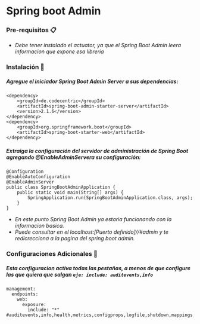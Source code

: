 # Spring boot Admin

### Pre-requisitos 📋
* _Debe tener instalado el actuator, ya que el Spring Boot Admin leera informacion que expone esa libreria_

### Instalación 🔧

##### Agregue el iniciador Spring Boot Admin Server a sus dependencias:
```
<dependency>
    <groupId>de.codecentric</groupId>
    <artifactId>spring-boot-admin-starter-server</artifactId>
    <version>2.1.6</version>
</dependency>
<dependency>
    <groupId>org.springframework.boot</groupId>
    <artifactId>spring-boot-starter-web</artifactId>
</dependency>
```
##### Extraiga la configuración del servidor de administración de Spring Boot agregando @EnableAdminServera su configuración:
```
@Configuration
@EnableAutoConfiguration
@EnableAdminServer
public class SpringBootAdminApplication {
    public static void main(String[] args) {
        SpringApplication.run(SpringBootAdminApplication.class, args);
    }
}
```
* _En este punto Spring Boot Admin ya estaria funcionando con la informacion basica._
* _Puede consultar en el localhost:[Puerto definido]//#admin y te redicrecciona a la pagina del spring boot admin._

### Configuraciones Adicionales 🔧
##### Esta configuracion activa todas las pestañas, a menos de que configure las que quiera que salgan ```eje: include: auditevents,info ```
```
management:
  endpoints:
    web:
      exposure:
        include: "*" #auditevents,info,health,metrics,configprops,logfile,shutdown,mappings,threaddump
```

